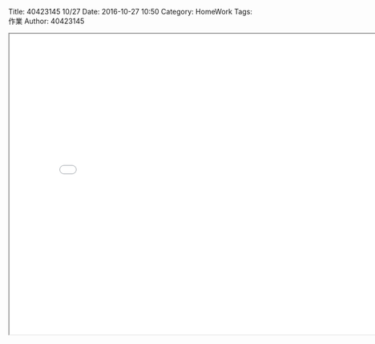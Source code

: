 Title: 40423145 10/27
Date: 2016-10-27 10:50
Category: HomeWork
Tags: 作業
Author: 40423145

<!-- PELICAN_END_SUMMARY -->


<iframe src="./../W10/40423115-2.html" width="800" height="600"></iframe>